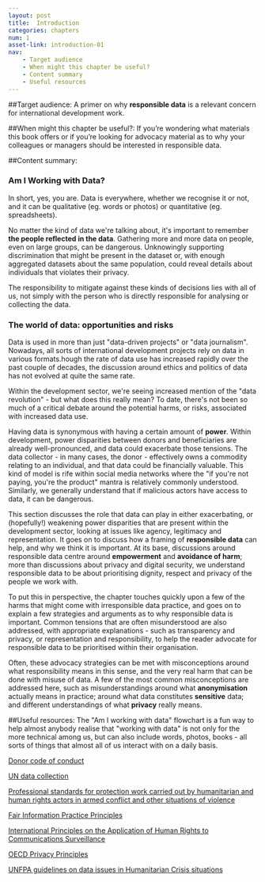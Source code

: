 ```yaml
---
layout: post
title:  Introduction
categories: chapters
num: 1
asset-link: introduction-01
nav: 
    - Target audience
    - When might this chapter be useful? 
    - Content summary
    - Useful resources
---
```


##<span id="target-audience">Target audience</span>:
A primer on why **responsible data** is a relevant concern for international development work. 

##<span id="useful">When might this chapter be useful?</span>:
If you’re wondering what materials this book offers or if you’re looking for advocacy material as to why your colleagues or managers should be interested in responsible data.

##<span id="content-summary">Content summary</span>:

### Am I Working with Data? 

In short, yes, you are. Data is everywhere, whether we recognise it or not, and it can be qualitative (eg. words or photos) or quantitative (eg. spreadsheets).

No matter  the kind of data we're talking about, it's important to remember **the people reflected in the data**. Gathering more and more data on people, even on large groups, can be dangerous. Unknowingly supporting discrimination that might be present in the dataset or, with enough aggregated datasets about the same population, could reveal details about individuals that violates their privacy.

The responsibility to mitigate against these kinds of decisions lies with all of us, not simply with the person who is directly responsible for analysing or collecting the data. 

### The world of data: opportunities and risks

Data is used in more than just "data-driven projects" or "data journalism". Nowadays, all sorts of international development projects rely on data in various formats.hough the rate of data use has increased rapidly over the past couple of decades, the discussion around ethics and politics of data has not evolved at quite the same rate. 

Within the development sector, we're seeing increased mention of the "data revolution" - but what does this really mean? To date, there's not been so much of a critical debate around the potential harms, or risks, associated with increased data use.

Having data is synonymous with having a certain amount of **power**. Within development, power disparities between donors and beneficiaries are already well-pronounced, and data could exacerbate those tensions. The data collector - in many cases, the donor - effectively owns a commodity relating to an individual, and that data could be financially valuable. This kind of model is rife within social media networks where the "if you're not paying, you're the product" mantra is relatively commonly understood. Similarly, we generally understand that if malicious actors have access to data, it can be dangerous.

This section discusses the role that data can play in either exacerbating, or (hopefully!) weakening power disparities that are present within the development sector, looking at issues like agency, legitimacy and representation. It goes on to discuss how a framing of **responsible data** can help, and why we think it is important. At its base, discussions around responsible data centre around **empowerment** and **avoidance of harm**; more than discussions about privacy and digital security, we understand responsible data to be about prioritising dignity, respect and privacy of the people we work with.

To put this in perspective, the chapter touches quickly upon a few of the harms that might come with irresponsible data practice, and goes on to explain a few strategies and arguments as to why responsible data is important. Common tensions that are often misunderstood are also addressed, with appropriate explanations - such as transparency and privacy, or representation and responsibility, to help the reader advocate for responsible data to be prioritised within their organisation.

Often, these advocacy strategies can be met with misconceptions around what responsibility means in this sense, and the very real harm that can be done with misuse of data. A few of the most common misconceptions are addressed here, such as misunderstandings around what **anonymisation** actually means in practice; around what data constitutes **sensitive** data; and different understandings of what **privacy** really means.

##<span id="useful-resources">Useful resources</span>:
The "Am I working with data" flowchart is a fun way to help almost anybody realise that "working with data" is not only for the more technical among us, but can also include words, photos, books - all sorts of things that almost all of us interact with on a daily basis. 

[Donor code of conduct](http://www.ssireview.org/blog/entry/a_new_donor_code_of_conduct)

[UN data collection](http://www.unglobalpulse.org/privacy-and-data-protection)

[Professional standards for protection work carried out by humanitarian and human rights actors in armed conflict and other situations of violence](http://www.icrc.org/eng/resources/documents/publication/p0999.html)

[Fair Information Practice Principles](http://www.nist.gov/nstic/NSTIC-FIPPs.pdf)

[International Principles on the Application of Human Rights to Communications Surveillance](https://en.necessaryandproportionate.org/)

[OECD Privacy Principles](http://oecdprivacy.org/)

[UNFPA guidelines on data issues in Humanitarian Crisis
situations](https://www.unfpa.org/public/home/publications/pid/6253)



